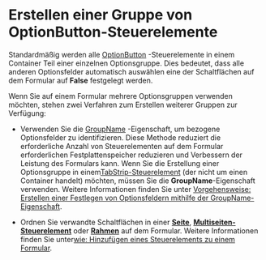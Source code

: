 
# Erstellen einer Gruppe von OptionButton-Steuerelemente

Standardmäßig werden alle [OptionButton](8009dd64-44b5-3b66-e8d4-e3535e014396.md) -Steuerelemente in einem Container Teil einer einzelnen Optionsgruppe. Dies bedeutet, dass alle anderen Optionsfelder automatisch auswählen eine der Schaltflächen auf dem Formular auf **False** festgelegt werden.

Wenn Sie auf einem Formular mehrere Optionsgruppen verwenden möchten, stehen zwei Verfahren zum Erstellen weiterer Gruppen zur Verfügung:

- Verwenden Sie die [GroupName](7b3b92d6-e1e0-6171-4d6a-4b0221e1c083.md) -Eigenschaft, um bezogene Optionsfelder zu identifizieren. Diese Methode reduziert die erforderliche Anzahl von Steuerelementen auf dem Formular erforderlichen Festplattenspeicher reduzieren und Verbessern der Leistung des Formulars kann. Wenn Sie die Erstellung einer Optionsgruppe in einem[TabStrip-Steuerelement](643c896a-2304-42f3-f5e9-0feee6d22364.md) (der nicht um einen Container handelt) möchten, müssen Sie die **GroupName**-Eigenschaft verwenden. Weitere Informationen finden Sie unter [Vorgehensweise: Erstellen einer Festlegen von Optionsfeldern mithilfe der GroupName-Eigenschaft](70cc9ff9-6794-4c9e-beb5-587230cb6b93.md).
    
- Ordnen Sie verwandte Schaltflächen in einer  **[Seite](836941c3-c768-151a-65a5-41c71493033a.md)**, **[Multiseiten-Steuerelement](ac0fa233-81fe-8a34-4113-6907c6d8f7e2.md)** oder **[Rahmen](5fb494d3-8e00-852a-c361-0e99358b1ce8.md)** auf dem Formular. Weitere Informationen finden Sie unter[wie: Hinzufügen eines Steuerelements zu einem Formular](388a7d54-65c0-7c34-d28a-0e0a47b9a5c0.md).
    
